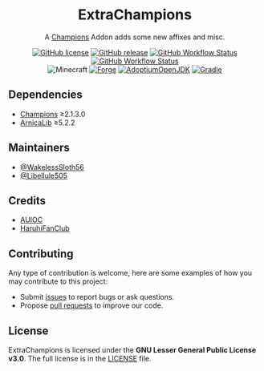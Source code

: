 <h1 align="center">ExtraChampions</h1>

<div align="center">

A [Champions](https://github.com/TheIllusiveC4/Champions) Addon adds some new affixes and misc.

[![GitHub license](https://img.shields.io/github/license/auioc/ExtraChampions?style=flat-square)](/LICENSE)
[![GitHub release](https://img.shields.io/github/v/release/auioc/ExtraChampions?style=flat-square)](https://github.com/auioc/ExtraChampions/releases/latest)
[![GitHub Workflow Status](https://img.shields.io/github/workflow/status/auioc/ExtraChampions/auto-release?label=release%20build&style=flat-square)](https://github.com/auioc/ExtraChampions/actions/workflows/auto-release.yml)
[![GitHub Workflow Status](https://img.shields.io/github/workflow/status/auioc/ExtraChampions/dev-build?label=dev%20build&style=flat-square)](https://github.com/auioc/ExtraChampions/actions/workflows/dev-build.yml)
<br/>
![Minecraft](https://img.shields.io/static/v1?label=Minecraft&message=1.18.2&color=00aa00&style=flat-square)
[![Forge](https://img.shields.io/static/v1?label=Forge&message=40.0.40&color=e04e14&logo=Conda-Forge&style=flat-square)](http://files.minecraftforge.net/net/minecraftforge/forge/index_1.18.2.html)
[![AdoptiumOpenJDK](https://img.shields.io/static/v1?label=AdoptiumOpenJDK&message=17.0.2%2B8&color=brightgreen&logo=java&style=flat-square)](https://adoptium.net/?variant=openjdk17&jvmVariant=hotspot)
[![Gradle](https://img.shields.io/static/v1?label=Gradle&message=7.3&color=brightgreen&logo=gradle&style=flat-square)](https://docs.gradle.org/7.3/release-notes.html)

</div>

## Dependencies

- [Champions](https://github.com/TheIllusiveC4/Champions) ≥2.1.3.0
- [ArnicaLib](https://github.com/auioc/arnicalib-mcmod) ≥5.2.2

## Maintainers

- [@WakelessSloth56](https://github.com/WakelessSloth56)
- [@Libellule505](https://github.com/Libellule505)

## Credits

- [AUIOC](https://www.auioc.com)
- [HaruhiFanClub](https://github.com/HaruhiFanClub)

## Contributing

Any type of contribution is welcome, here are some examples of how you may contribute to this project:

- Submit [issues](https://github.com/auioc/ExtraChampions/issues) to report bugs or ask questions.
- Propose [pull requests](https://github.com/auioc/ExtraChampions/pulls) to improve our code.

## License

ExtraChampions is licensed under the **GNU Lesser General Public License v3.0**.
The full license is in the [LICENSE](/LICENSE) file.
